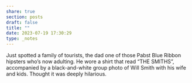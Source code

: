 ```yaml
---
share: true
section: posts
draft: false
title: ""
date: 2023-07-19 17:30:29
type: _notes
---
```



Just spotted a family of tourists, the dad one of those Pabst Blue Ribbon hipsters who’s now adulting. He wore a shirt that read “THE SMITHS”, accompanied by a black-and-white group photo of Will Smith with his wife and kids. Thought it was deeply hilarious. 
